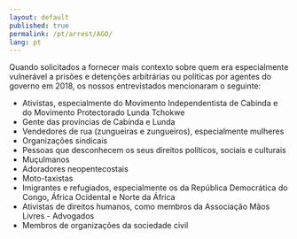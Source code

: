 ```yaml
---
layout: default
published: true
permalink: /pt/arrest/AGO/
lang: pt
---
```


Quando solicitados a fornecer mais contexto sobre quem era especialmente vulnerável a prisões e detenções arbitrárias ou políticas por agentes do governo em 2018, os nossos entrevistados mencionaram o seguinte:
-	Ativistas, especialmente do Movimento Independentista de Cabinda e do Movimento Protectorado Lunda Tchokwe
-	Gente das províncias de Cabinda e Lunda
-	Vendedores de rua (zungueiras e zungueiros), especialmente mulheres
-	Organizações sindicais
-	Pessoas que desconhecem os seus direitos políticos, sociais e culturais
-	Muçulmanos
-	Adoradores neopentecostais
-	Moto-taxistas
-	Imigrantes e refugiados, especialmente os da República Democrática do Congo, África Ocidental e Norte da África
-	Ativistas de direitos humanos, como membros da Associação Mãos Livres - Advogados
-	Membros de organizações da sociedade civil
